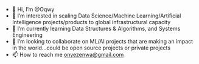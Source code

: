 - 👋 Hi, I’m @Oqwy
- 👀 I’m interested in scaling Data Science/Machine Learning/Artificial Intelligence projects/products to global infrastructural capacity
- 🌱 I’m currently learning Data Structures & Algorithms, and Systems Engineering
- 💞️ I’m looking to collaborate on ML/AI projects that are making an impact in the world...could be open source projects or private projects
- 📫 How to reach me onyezenwa@gmail.com

<!---
Oqwy/Oqwy is a ✨ special ✨ repository because its `README.md` (this file) appears on your GitHub profile.
You can click the Preview link to take a look at your changes.
--->
